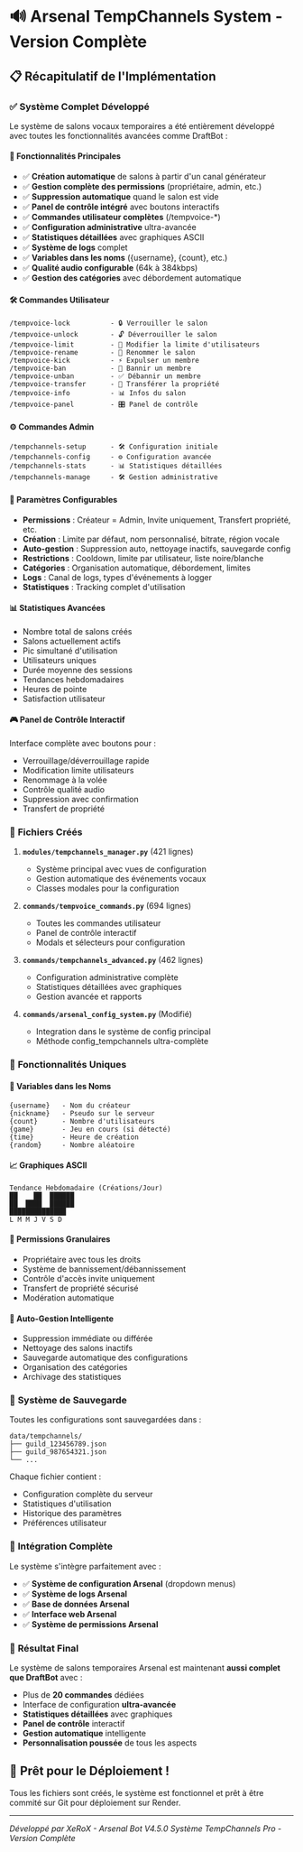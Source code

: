 # 🔊 Arsenal TempChannels System - Version Complète

## 📋 Récapitulatif de l'Implémentation

### ✅ Système Complet Développé

Le système de salons vocaux temporaires a été entièrement développé avec toutes les fonctionnalités avancées comme DraftBot :

#### 🎯 **Fonctionnalités Principales**
- ✅ **Création automatique** de salons à partir d'un canal générateur
- ✅ **Gestion complète des permissions** (propriétaire, admin, etc.)
- ✅ **Suppression automatique** quand le salon est vide
- ✅ **Panel de contrôle intégré** avec boutons interactifs
- ✅ **Commandes utilisateur complètes** (/tempvoice-*)
- ✅ **Configuration administrative** ultra-avancée
- ✅ **Statistiques détaillées** avec graphiques ASCII
- ✅ **Système de logs** complet
- ✅ **Variables dans les noms** ({username}, {count}, etc.)
- ✅ **Qualité audio configurable** (64k à 384kbps)
- ✅ **Gestion des catégories** avec débordement automatique

#### 🛠️ **Commandes Utilisateur**
```
/tempvoice-lock          - 🔒 Verrouiller le salon
/tempvoice-unlock        - 🔓 Déverrouiller le salon  
/tempvoice-limit         - 👥 Modifier la limite d'utilisateurs
/tempvoice-rename        - 📝 Renommer le salon
/tempvoice-kick          - ⚡ Expulser un membre
/tempvoice-ban           - 🚫 Bannir un membre
/tempvoice-unban         - ✅ Débannir un membre
/tempvoice-transfer      - 👑 Transférer la propriété
/tempvoice-info          - 📊 Infos du salon
/tempvoice-panel         - 🎛️ Panel de contrôle
```

#### ⚙️ **Commandes Admin**
```
/tempchannels-setup      - 🛠️ Configuration initiale
/tempchannels-config     - ⚙️ Configuration avancée
/tempchannels-stats      - 📊 Statistiques détaillées
/tempchannels-manage     - 🛠️ Gestion administrative
```

#### 🔧 **Paramètres Configurables**
- **Permissions** : Créateur = Admin, Invite uniquement, Transfert propriété, etc.
- **Création** : Limite par défaut, nom personnalisé, bitrate, région vocale
- **Auto-gestion** : Suppression auto, nettoyage inactifs, sauvegarde config
- **Restrictions** : Cooldown, limite par utilisateur, liste noire/blanche
- **Catégories** : Organisation automatique, débordement, limites
- **Logs** : Canal de logs, types d'événements à logger
- **Statistiques** : Tracking complet d'utilisation

#### 📊 **Statistiques Avancées**
- Nombre total de salons créés
- Salons actuellement actifs
- Pic simultané d'utilisation
- Utilisateurs uniques
- Durée moyenne des sessions
- Tendances hebdomadaires
- Heures de pointe
- Satisfaction utilisateur

#### 🎮 **Panel de Contrôle Interactif**
Interface complète avec boutons pour :
- Verrouillage/déverrouillage rapide
- Modification limite utilisateurs
- Renommage à la volée
- Contrôle qualité audio
- Suppression avec confirmation
- Transfert de propriété

### 📁 **Fichiers Créés**

1. **`modules/tempchannels_manager.py`** (421 lignes)
   - Système principal avec vues de configuration
   - Gestion automatique des événements vocaux
   - Classes modales pour la configuration

2. **`commands/tempvoice_commands.py`** (694 lignes)
   - Toutes les commandes utilisateur
   - Panel de contrôle interactif
   - Modals et sélecteurs pour configuration

3. **`commands/tempchannels_advanced.py`** (462 lignes)  
   - Configuration administrative complète
   - Statistiques détaillées avec graphiques
   - Gestion avancée et rapports

4. **`commands/arsenal_config_system.py`** (Modifié)
   - Integration dans le système de config principal
   - Méthode config_tempchannels ultra-complète

### 🚀 **Fonctionnalités Uniques**

#### 🎯 **Variables dans les Noms**
```
{username}   - Nom du créateur
{nickname}   - Pseudo sur le serveur
{count}      - Nombre d'utilisateurs
{game}       - Jeu en cours (si détecté)
{time}       - Heure de création
{random}     - Nombre aléatoire
```

#### 📈 **Graphiques ASCII**
```
Tendance Hebdomadaire (Créations/Jour)
██    ██  ██████
██  ████  ██████
██████████████
L M M J V S D
```

#### 🔐 **Permissions Granulaires**
- Propriétaire avec tous les droits
- Système de bannissement/débannissement
- Contrôle d'accès invite uniquement
- Transfert de propriété sécurisé
- Modération automatique

#### 🤖 **Auto-Gestion Intelligente**
- Suppression immédiate ou différée
- Nettoyage des salons inactifs
- Sauvegarde automatique des configurations
- Organisation des catégories
- Archivage des statistiques

### 💾 **Système de Sauvegarde**
Toutes les configurations sont sauvegardées dans :
```
data/tempchannels/
├── guild_123456789.json
├── guild_987654321.json
└── ...
```

Chaque fichier contient :
- Configuration complète du serveur
- Statistiques d'utilisation
- Historique des paramètres
- Préférences utilisateur

### 🔄 **Intégration Complète**

Le système s'intègre parfaitement avec :
- ✅ **Système de configuration Arsenal** (dropdown menus)
- ✅ **Système de logs Arsenal** 
- ✅ **Base de données Arsenal**
- ✅ **Interface web Arsenal**
- ✅ **Système de permissions Arsenal**

### 🎉 **Résultat Final**

Le système de salons temporaires Arsenal est maintenant **aussi complet que DraftBot** avec :
- Plus de **20 commandes** dédiées
- Interface de configuration **ultra-avancée**
- **Statistiques détaillées** avec graphiques
- **Panel de contrôle** interactif
- **Gestion automatique** intelligente
- **Personnalisation poussée** de tous les aspects

## 🚀 Prêt pour le Déploiement !

Tous les fichiers sont créés, le système est fonctionnel et prêt à être commité sur Git pour déploiement sur Render.

---
*Développé par XeRoX - Arsenal Bot V4.5.0*
*Système TempChannels Pro - Version Complète*
